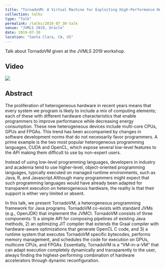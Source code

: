 ```yaml
---
title: "TornadoVM: A Virtual Machine for Exploiting High-Performance Heterogeneous Hardware of Java Programs"
collection: talks
type: "Talk"
permalink: /talks/2019_07_30-talk
venue: "JVMLS 2019, Oracle"
date: 2019-07-30
location: "Santa Clara, CA, US"
---
```


Talk about TornadoVM given at the JVMLS 2019 workshop.  


## Video

[![](http://img.youtube.com/vi/nPlacnadR6k/0.jpg)](http://www.youtube.com/watch?v=nPlacnadR6k "TornadoVM @ JVMLS 2019")


## Abstract

The proliferation of heterogeneous hardware in recent years means that every system we program is likely to include a 
mix of computing elements; each of these with different hardware characteristics that enable programmers to improve 
performance while decreasing energy consumption. These new heterogeneous devices include multi-core CPUs, GPUs and FPGAs. 
This trend has been accompanied by changes in software development norms that do not necessarily favor programmers. A prime 
example is the two most popular heterogeneous programming languages, CUDA and OpenCL, which expose several low-level features 
to the API making them difficult to use by non-expert users. 

Instead of using low-level programming languages, developers 
in industry and academia tend to use higher-level, object-oriented programming languages, typically executed on 
managed runtime environments, such as Java, R, and Javascript.Although many programmers might expect that such programming 
languages would have already been adapted for transparent execution on heterogeneous hardware, the reality is that their
support is either very limited or absent. 

In this talk, we present TornadoVM, a heterogeneous programming framework for Java programs. TornadoVM co-exists with 
standard JVMs (e.g., OpenJDK) that implement the JVMCI. TornadoVM consists of three components: 1) a simple API for 
composing pipelines of existing Java methods, 2) an optimizing JIT compiler that extends the Graal compiler with 
hardware-aware optimizations that generate OpenCL C code, and 3) a runtime system that executes TornadoVM specific 
bytecodes, performs memory management, and schedules the code for execution on GPUs, multicore CPUs, and FPGAs. 
Essentially, TornadoVM is a “VM-in-a-VM” that can adapt execution completely dynamically and transparently to the 
user, always finding the highest-performing combination of hardware accelerators through dynamic reconfiguration.
